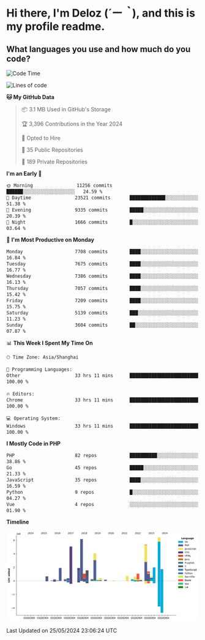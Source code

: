 # **Hi there, I'm Deloz (*´ー｀*), and this is my profile readme.**

## **What languages you use and how much do you code?**

<!--START_SECTION:waka-->
![Code Time](http://img.shields.io/badge/Code%20Time-4%2C052%20hrs%2052%20mins-blue)

![Lines of code](https://img.shields.io/badge/From%20Hello%20World%20I%27ve%20Written-44.6%20million%20lines%20of%20code-blue)

**🐱 My GitHub Data** 

> 📦 3.1 MB Used in GitHub's Storage 
 > 
> 🏆 3,396 Contributions in the Year 2024
 > 
> 💼 Opted to Hire
 > 
> 📜 35 Public Repositories 
 > 
> 🔑 189 Private Repositories 
 > 
**I'm an Early 🐤** 

```text
🌞 Morning                11256 commits       ██████░░░░░░░░░░░░░░░░░░░   24.59 % 
🌆 Daytime                23521 commits       █████████████░░░░░░░░░░░░   51.38 % 
🌃 Evening                9335 commits        █████░░░░░░░░░░░░░░░░░░░░   20.39 % 
🌙 Night                  1666 commits        █░░░░░░░░░░░░░░░░░░░░░░░░   03.64 % 
```
📅 **I'm Most Productive on Monday** 

```text
Monday                   7708 commits        ████░░░░░░░░░░░░░░░░░░░░░   16.84 % 
Tuesday                  7675 commits        ████░░░░░░░░░░░░░░░░░░░░░   16.77 % 
Wednesday                7386 commits        ████░░░░░░░░░░░░░░░░░░░░░   16.13 % 
Thursday                 7057 commits        ████░░░░░░░░░░░░░░░░░░░░░   15.42 % 
Friday                   7209 commits        ████░░░░░░░░░░░░░░░░░░░░░   15.75 % 
Saturday                 5139 commits        ███░░░░░░░░░░░░░░░░░░░░░░   11.23 % 
Sunday                   3604 commits        ██░░░░░░░░░░░░░░░░░░░░░░░   07.87 % 
```


📊 **This Week I Spent My Time On** 

```text
🕑︎ Time Zone: Asia/Shanghai

💬 Programming Languages: 
Other                    33 hrs 11 mins      █████████████████████████   100.00 % 

🔥 Editors: 
Chrome                   33 hrs 11 mins      █████████████████████████   100.00 % 

💻 Operating System: 
Windows                  33 hrs 11 mins      █████████████████████████   100.00 % 
```

**I Mostly Code in PHP** 

```text
PHP                      82 repos            ██████████░░░░░░░░░░░░░░░   38.86 % 
Go                       45 repos            █████░░░░░░░░░░░░░░░░░░░░   21.33 % 
JavaScript               35 repos            ████░░░░░░░░░░░░░░░░░░░░░   16.59 % 
Python                   9 repos             █░░░░░░░░░░░░░░░░░░░░░░░░   04.27 % 
Vue                      4 repos             ░░░░░░░░░░░░░░░░░░░░░░░░░   01.90 % 
```



**Timeline**

![Lines of Code chart](https://raw.githubusercontent.com/deloz/deloz/main/assets/bar_graph.png)


 Last Updated on 25/05/2024 23:06:24 UTC
<!--END_SECTION:waka-->
